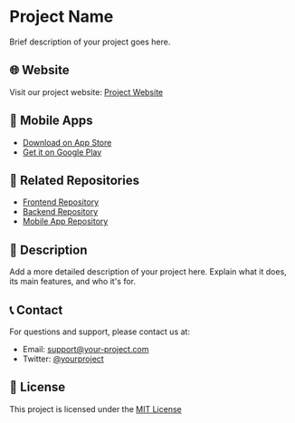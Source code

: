 # Project Name

Brief description of your project goes here.

## 🌐 Website
Visit our project website: [Project Website](https://your-website-url.com)

## 📱 Mobile Apps
- [Download on App Store](https://apps.apple.com/your-app)
- [Get it on Google Play](https://play.google.com/store/your-app)

## 🔗 Related Repositories
- [Frontend Repository](https://github.com/username/frontend-repo)
- [Backend Repository](https://github.com/username/backend-repo)
- [Mobile App Repository](https://github.com/username/mobile-repo)

## 📝 Description
Add a more detailed description of your project here. Explain what it does, its main features, and who it's for.

## 📞 Contact
For questions and support, please contact us at:
- Email: support@your-project.com
- Twitter: [@yourproject](https://twitter.com/yourproject)

## 📄 License
This project is licensed under the [MIT License](LICENSE)

